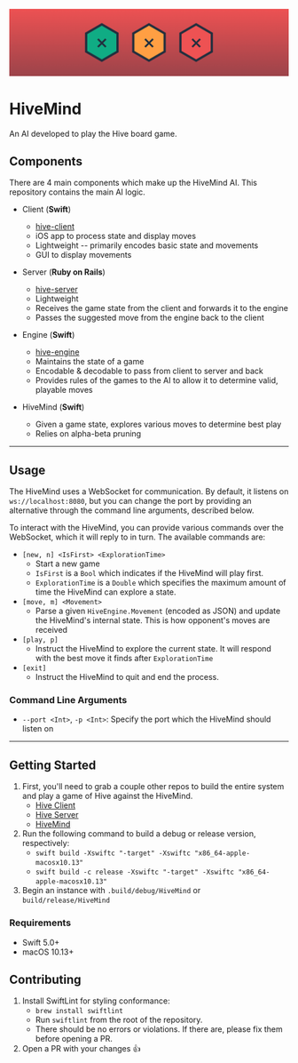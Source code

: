 ![Logo](media/HiveMind.png)

# HiveMind

An AI developed to play the Hive board game.

## Components

There are 4 main components which make up the HiveMind AI. This repository contains the main AI logic.

* Client (**Swift**)
    * [hive-client](https://github.com/josephroquedev/hive-client)
    * iOS app to process state and display moves
    * Lightweight -- primarily encodes basic state and movements
    * GUI to display movements

* Server (**Ruby on Rails**)
    * [hive-server](https://github.com/josephroquedev/hive-server)
    * Lightweight
    * Receives the game state from the client and forwards it to the engine
    * Passes the suggested move from the engine back to the client

* Engine (**Swift**)
    * [hive-engine](https://github.com/josephroquedev/hive-engine)
    * Maintains the state of a game
    * Encodable & decodable to pass from client to server and back
    * Provides rules of the games to the AI to allow it to determine valid, playable moves

* HiveMind (**Swift**)
    * Given a game state, explores various moves to determine best play
    * Relies on alpha-beta pruning

---

## Usage

The HiveMind uses a WebSocket for communication. By default, it listens on `ws://localhost:8080`, but you can change the port by providing an alternative through the command line arguments, described below.

To interact with the HiveMind, you can provide various commands over the WebSocket, which it will reply to in turn. The available commands are:

* `[new, n] <IsFirst> <ExplorationTime>`
	* Start a new game
	* `IsFirst` is a `Bool` which indicates if the HiveMind will play first.
	* `ExplorationTime` is a `Double` which specifies the maximum amount of time the HiveMind can explore a state.
* `[move, m] <Movement>`
	* Parse a given `HiveEngine.Movement` (encoded as JSON) and update the HiveMind's internal state. This is how opponent's moves are received
* `[play, p]`
	* Instruct the HiveMind to explore the current state. It will respond with the best move it finds after `ExplorationTime`
* `[exit]`
	* Instruct the HiveMind to quit and end the process.

### Command Line Arguments

* `--port <Int>`, `-p <Int>`: Specify the port which the HiveMind should listen on

---

## Getting Started

1. First, you'll need to grab a couple other repos to build the entire system and play a game of Hive against the HiveMind.
    * [Hive Client](https://github.com/josephroquedev/hive-client)
    * [Hive Server](https://github.com/josephroquedev/hive-server)
    * [HiveMind](https://github.com/josephroquedev/hivemind)
2. Run the following command to build a debug or release version, respectively:
    * `swift build -Xswiftc "-target" -Xswiftc "x86_64-apple-macosx10.13"`
    * `swift build -c release -Xswiftc "-target" -Xswiftc "x86_64-apple-macosx10.13"`
3. Begin an instance with `.build/debug/HiveMind` or `build/release/HiveMind`

### Requirements

* Swift 5.0+
* macOS 10.13+

## Contributing

1. Install SwiftLint for styling conformance:
    * `brew install swiftlint`
    * Run `swiftlint` from the root of the repository.
    * There should be no errors or violations. If there are, please fix them before opening a PR.
2. Open a PR with your changes 👍
